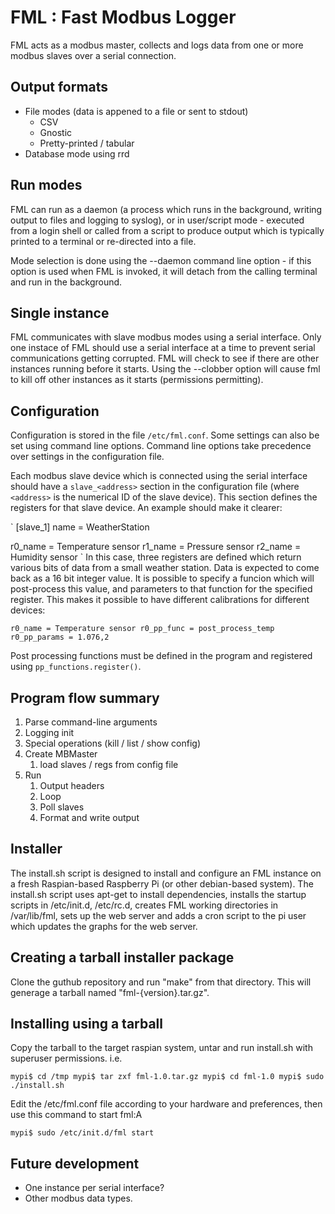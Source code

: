 FML : Fast Modbus Logger
========================

FML acts as a modbus master, collects and logs data from one or more  
modbus slaves over a serial connection.  

Output formats
--------------

- File modes (data is appened to a file or sent to stdout)
    - CSV
    - Gnostic
    - Pretty-printed / tabular
- Database mode using rrd


Run modes
---------

FML can run as a daemon (a process which runs in the background, writing
output to files and logging to syslog), or in user/script mode - executed
from a login shell or called from a script to produce output which is
typically printed to a terminal or re-directed into a file.

Mode selection is done using the --daemon command line option - if this
option is used when FML is invoked, it will detach from the calling
terminal and run in the background.


Single instance
---------------

FML communicates with slave modbus modes using a serial interface.
Only one instace of FML should use a serial interface at a time to
prevent serial communications getting corrupted.  FML will check to
see if there are other instances running before it starts.  Using
the --clobber option will cause fml to kill off other instances 
as it starts (permissions permitting).


Configuration
-------------

Configuration is stored in the file `/etc/fml.conf`. Some settings
can also be set using command line options. Command line options take
precedence over settings in the configuration file.

Each modbus slave device which is connected using the serial interface
should have a `slave_<address>` section in the configuration file (where
`<address>` is the numerical ID of the slave device).  This section
defines the registers for that slave device. An example should make
it clearer:

`
[slave_1]
name = WeatherStation

r0_name = Temperature sensor
r1_name = Pressure sensor
r2_name = Humidity sensor
`
In this case, three registers are defined which return various bits
of data from a small weather station.  Data is expected to come back
as a 16 bit integer value.  It is possible to specify a funcion which
will post-process this value, and parameters to that function for the
specified register.  This makes it possible to have different calibrations
for different devices:

`
r0_name = Temperature sensor
r0_pp_func = post_process_temp
r0_pp_params = 1.076,2
`

Post processing functions must be defined in the program and registered
using `pp_functions.register()`.


Program flow summary
--------------------

1. Parse command-line arguments
2. Logging init
3. Special operations (kill / list / show config)
4. Create MBMaster
    1. load slaves / regs from config file
5. Run
    1. Output headers
    2. Loop
	1. Poll slaves
	2. Format and write output


Installer
---------

The install.sh script is designed to install and configure an FML instance
on a fresh Raspian-based Raspberry Pi (or other debian-based system). The
install.sh script uses apt-get to install dependencies, installs the 
startup scripts in /etc/init.d, /etc/rc.d, creates FML working directories
in /var/lib/fml, sets up the web server and adds a cron script to the pi 
user which updates the graphs for the web server.


Creating a tarball installer package
------------------------------------

Clone the guthub repository and run "make" from that directory. This will
generage a tarball named "fml-{version}.tar.gz". 


Installing using a tarball
--------------------------

Copy the tarball to the target raspian system, untar and run install.sh
with superuser permissions.  i.e.

`
mypi$ cd /tmp
mypi$ tar zxf fml-1.0.tar.gz
mypi$ cd fml-1.0
mypi$ sudo ./install.sh
`

Edit the /etc/fml.conf file according to your hardware and preferences,
then use this command to start fml:A

`
mypi$ sudo /etc/init.d/fml start
`


Future development
------------------

- One instance per serial interface?
- Other modbus data types.

